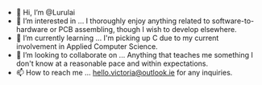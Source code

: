 - 👋 Hi, I’m @Lurulai
- 👀 I’m interested in ...
         I thoroughly enjoy anything related to software-to-hardware or PCB assembling, though I wish to develop elsewhere.
- 🌱 I’m currently learning ...
          I'm picking up C due to my current involvement in Applied Computer Science.
- 💞️ I’m looking to collaborate on ...
          Anything that teaches me something I don't know at a reasonable pace and within expectations.
- 📫 How to reach me ...
          hello.victoria@outlook.ie for any inquiries.

<!---
Lurulai/Lurulai is a ✨ special ✨ repository because its `README.md` (this file) appears on your GitHub profile.
You can click the Preview link to take a look at your changes.
--->
